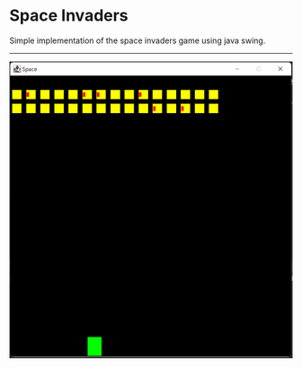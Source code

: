 # Space Invaders

Simple implementation of the space invaders game using java swing.


<hr/>


![snake mage demo](./img/space%20invaders.gif)

